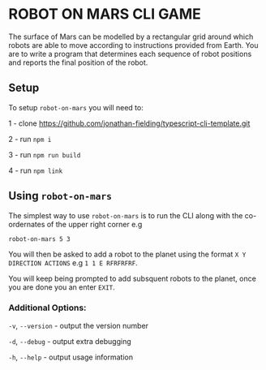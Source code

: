 # ROBOT ON MARS CLI GAME

The surface of Mars can be modelled by a rectangular grid around which robots are able to move according to instructions provided from Earth. You are to write a program that determines each sequence of robot positions and reports the final position of the robot.

## Setup

To setup `robot-on-mars` you will need to:

1 - clone https://github.com/jonathan-fielding/typescript-cli-template.git

2 - run `npm i`

3 - run `npm run build`

4 - run `npm link`

## Using `robot-on-mars`

The simplest way to use `robot-on-mars` is to run the CLI along with the co-ordernates of the upper right corner e.g

```robot-on-mars 5 3```

You will then be asked to add a robot to the planet using the format `X Y DIRECTION ACTIONS` e.g `1 1 E RFRFRFRF`.

You will keep being prompted to add subsquent robots to the planet, once you are done you an enter `EXIT`.

### Additional Options:

`-v`, `--version` -  output the version number

`-d`, `--debug` - output extra debugging

`-h`, `--help` - output usage information

